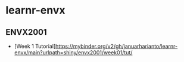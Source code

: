 # learnr-envx

## ENVX2001

<!-- shiny/test1: [![Binder](http://mybinder.org/badge_logo.svg)](http://mybinder.org/v2/gh/syoh/learnr-tutorial/master?urlpath=shiny/test1/) -->

- [Week 1
  Tutorial]https://mybinder.org/v2/gh/januarharianto/learnr-envx/main?urlpath=shiny/envx2001/week01/tut/

